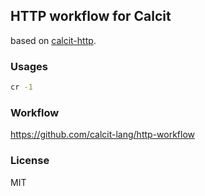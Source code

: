 ## HTTP workflow for Calcit

based on [calcit-http](https://github.com/calcit-lang/calcit-http).

### Usages

```bash
cr -1
```

### Workflow

https://github.com/calcit-lang/http-workflow

### License

MIT

